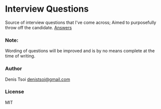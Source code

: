 # Interview Questions

Source of interview questions that I've come across; Aimed to purposefully throw off the candidate.
[Answers](https://github.com/denistsoi/interview-questions)  

### Note:

Wording of questions will be improved and is by no means complete at the time of writing.  

### Author

Denis Tsoi <denistsoi@gmail.com>

### License 

MIT
